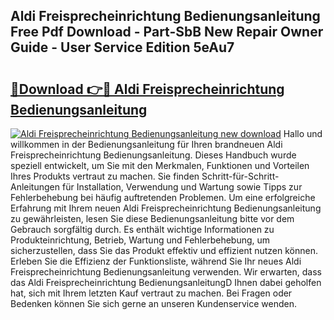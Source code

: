 ## Aldi Freisprecheinrichtung Bedienungsanleitung Free Pdf Download - Part-SbB New Repair Owner Guide - User Service Edition 5eAu7

# <h2><a href="http://df0h1f.blite.top/?on=Aldi+Freisprecheinrichtung+Bedienungsanleitung">🔗Download 👉🔴 Aldi Freisprecheinrichtung Bedienungsanleitung</a></h2>

[![Aldi Freisprecheinrichtung Bedienungsanleitung new download](https://i.imgur.com/lujVjoI.png)](http://df0h1f.blite.top/?on=Aldi+Freisprecheinrichtung+Bedienungsanleitung)
Hallo und willkommen in der Bedienungsanleitung für Ihren brandneuen Aldi Freisprecheinrichtung Bedienungsanleitung. Dieses Handbuch wurde speziell entwickelt, um Sie mit den Merkmalen, Funktionen und Vorteilen Ihres Produkts vertraut zu machen. Sie finden Schritt-für-Schritt-Anleitungen für Installation, Verwendung und Wartung sowie Tipps zur Fehlerbehebung bei häufig auftretenden Problemen. Um eine erfolgreiche Erfahrung mit Ihrem neuen Aldi Freisprecheinrichtung Bedienungsanleitung zu gewährleisten, lesen Sie diese Bedienungsanleitung bitte vor dem Gebrauch sorgfältig durch. Es enthält wichtige Informationen zu Produkteinrichtung, Betrieb, Wartung und Fehlerbehebung, um sicherzustellen, dass Sie das Produkt effektiv und effizient nutzen können. Erleben Sie die Effizienz der Funktionsliste, während Sie Ihr neues Aldi Freisprecheinrichtung Bedienungsanleitung verwenden. Wir erwarten, dass das Aldi Freisprecheinrichtung BedienungsanleitungD Ihnen dabei geholfen hat, sich mit Ihrem letzten Kauf vertraut zu machen. Bei Fragen oder Bedenken können Sie sich gerne an unseren Kundenservice wenden.
